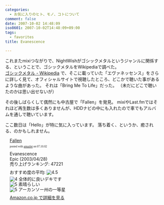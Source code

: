 ```yaml
---
categories:
  - お気に入りのヒト、モノ、コトについて
comment: false
date: 2007-10-02 14:48:09
iso8601: 2007-10-02T14:48:09+09:00
tags:
  - favorites
title: Evanescence

---
```


これまたmixiつながりで、NightWishがゴシックメタルというジャンルに関係する、ということで、ゴシックメタルをWikipediaで調べた。<br /><a href="http://ja.wikipedia.org/wiki/%E3%82%B4%E3%82%B7%E3%83%83%E3%82%AF%E3%83%A1%E3%82%BF%E3%83%AB">ゴシックメタル - Wikipedia</a>
で、そこに載っていた「エヴァネッセンス」をさらに詳しく見て、オフィシャルサイトで視聴したところ、どこかで聴いた事があるような曲があった。
それは「Bring Me To Life」だった。
（未だにどこで聴いたのかは思い出せないが）

その後しばらくして偶然にも中古屋で「Fallen」を発見。
mixiやLast.fmではそれほど再生数は多くありませんが、HDDナビの中にも入れたので車でもアルバムを通しで聴いています。

ここ数日は「Hello」が特に気に入っています。
落ち着く、というか、癒される、のかもしれません。

<div class="amazlet-box" style="margin-bottom:0px;">
  <div class="amazlet-image" style="float:left;"><a href="http://www.amazon.co.jp/exec/obidos/ASIN/B000094FGO/nqounet-22/ref=nosim/" name="amazletlink" id="amazletlink"></a></div>
  <div class="amazlet-info" style="float:left;margin-left:15px;line-height:120%">
    <div class="amazlet-name" style="margin-bottom:10px;line-height:120%"><a href="http://www.amazon.co.jp/exec/obidos/ASIN/B000094FGO/nqounet-22/ref=nosim/" name="amazletlink" id="amazletlink">Fallen</a>
      <div class="amazlet-powered-date" style="font-size:7pt;margin-top:5px;font-family:verdana;line-height:120%">posted with <a href="http://app.amazlet.com/amazlet/" title="Fallen">amazlet</a> on 07.10.02</div>
    </div>
    <div class="amazlet-detail">Evanescence <br />Epic (2003/04/28)<br />売り上げランキング: 47221<br /></div>
    <div class="amazlet-review" style="margin-top:10px; margin-bottom:10px">
      <div class="amazlet-review-average" style="margin-bottom:5px">おすすめ度の平均: <img src="http://images-jp.amazon.com/images/G/09/x-locale/common/customer-reviews/stars-4-5.gif" alt="4.5" /></div><img src="http://images-jp.amazon.com/images/G/09/x-locale/common/customer-reviews/stars-4-0.gif" alt="4" /> 全体的に良いデキです<br /><img src="http://images-jp.amazon.com/images/G/09/x-locale/common/customer-reviews/stars-5-0.gif" alt="5" /> 素晴らしい<br /><img src="http://images-jp.amazon.com/images/G/09/x-locale/common/customer-reviews/stars-5-0.gif" alt="5" /> アーカンソー州の一等星<br />
    </div>
    <div class="amazlet-link" style="margin-top: 5px"><a href="http://www.amazon.co.jp/exec/obidos/ASIN/B000094FGO/nqounet-22/ref=nosim/" name="amazletlink" id="amazletlink">Amazon.co.jp で詳細を見る</a></div>
  </div>
  <div class="amazlet-footer" style="clear: left"></div>
</div>
